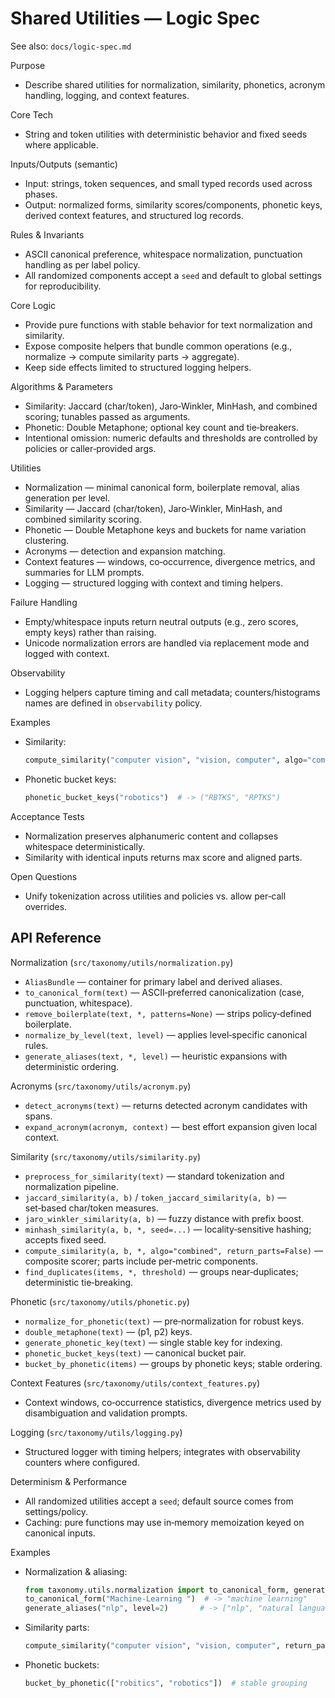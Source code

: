 # Shared Utilities — Logic Spec

See also: `docs/logic-spec.md`

Purpose
- Describe shared utilities for normalization, similarity, phonetics, acronym handling, logging, and context features.

Core Tech
- String and token utilities with deterministic behavior and fixed seeds where applicable.

Inputs/Outputs (semantic)
- Input: strings, token sequences, and small typed records used across phases.
- Output: normalized forms, similarity scores/components, phonetic keys, derived context features, and structured log records.

Rules & Invariants
- ASCII canonical preference, whitespace normalization, punctuation handling as per label policy.
- All randomized components accept a `seed` and default to global settings for reproducibility.

Core Logic
- Provide pure functions with stable behavior for text normalization and similarity.
- Expose composite helpers that bundle common operations (e.g., normalize → compute similarity parts → aggregate).
- Keep side effects limited to structured logging helpers.

Algorithms & Parameters
- Similarity: Jaccard (char/token), Jaro‑Winkler, MinHash, and combined scoring; tunables passed as arguments.
- Phonetic: Double Metaphone; optional key count and tie‑breakers.
- Intentional omission: numeric defaults and thresholds are controlled by policies or caller‑provided args.

Utilities
- Normalization — minimal canonical form, boilerplate removal, alias generation per level.
- Similarity — Jaccard (char/token), Jaro‑Winkler, MinHash, and combined similarity scoring.
- Phonetic — Double Metaphone keys and buckets for name variation clustering.
- Acronyms — detection and expansion matching.
- Context features — windows, co‑occurrence, divergence metrics, and summaries for LLM prompts.
- Logging — structured logging with context and timing helpers.

Failure Handling
- Empty/whitespace inputs return neutral outputs (e.g., zero scores, empty keys) rather than raising.
- Unicode normalization errors are handled via replacement mode and logged with context.

Observability
- Logging helpers capture timing and call metadata; counters/histograms names are defined in `observability` policy.

Examples
- Similarity:
  ```python
  compute_similarity("computer vision", "vision, computer", algo="combined", return_parts=True)
  ```
- Phonetic bucket keys:
  ```python
  phonetic_bucket_keys("robotics")  # -> ("RBTKS", "RPTKS")
  ```

Acceptance Tests
- Normalization preserves alphanumeric content and collapses whitespace deterministically.
- Similarity with identical inputs returns max score and aligned parts.

Open Questions
- Unify tokenization across utilities and policies vs. allow per‑call overrides.

## API Reference

Normalization (`src/taxonomy/utils/normalization.py`)
- `AliasBundle` — container for primary label and derived aliases.
- `to_canonical_form(text)` — ASCII‑preferred canonicalization (case, punctuation, whitespace).
- `remove_boilerplate(text, *, patterns=None)` — strips policy‑defined boilerplate.
- `normalize_by_level(text, level)` — applies level‑specific canonical rules.
- `generate_aliases(text, *, level)` — heuristic expansions with deterministic ordering.

Acronyms (`src/taxonomy/utils/acronym.py`)
- `detect_acronyms(text)` — returns detected acronym candidates with spans.
- `expand_acronym(acronym, context)` — best effort expansion given local context.

Similarity (`src/taxonomy/utils/similarity.py`)
- `preprocess_for_similarity(text)` — standard tokenization and normalization pipeline.
- `jaccard_similarity(a, b)` / `token_jaccard_similarity(a, b)` — set‑based char/token measures.
- `jaro_winkler_similarity(a, b)` — fuzzy distance with prefix boost.
- `minhash_similarity(a, b, *, seed=...)` — locality‑sensitive hashing; accepts fixed seed.
- `compute_similarity(a, b, *, algo="combined", return_parts=False)` — composite scorer; parts include per‑metric components.
- `find_duplicates(items, *, threshold)` — groups near‑duplicates; deterministic tie‑breaking.

Phonetic (`src/taxonomy/utils/phonetic.py`)
- `normalize_for_phonetic(text)` — pre‑normalization for robust keys.
- `double_metaphone(text)` — (p1, p2) keys.
- `generate_phonetic_key(text)` — single stable key for indexing.
- `phonetic_bucket_keys(text)` — canonical bucket pair.
- `bucket_by_phonetic(items)` — groups by phonetic keys; stable ordering.

Context Features (`src/taxonomy/utils/context_features.py`)
- Context windows, co‑occurrence statistics, divergence metrics used by disambiguation and validation prompts.

Logging (`src/taxonomy/utils/logging.py`)
- Structured logger with timing helpers; integrates with observability counters where configured.

Determinism & Performance
- All randomized utilities accept a `seed`; default source comes from settings/policy.
- Caching: pure functions may use in‑memory memoization keyed on canonical inputs.

Examples
- Normalization & aliasing:
  ```python
  from taxonomy.utils.normalization import to_canonical_form, generate_aliases
  to_canonical_form("Machine‑Learning ")  # -> "machine learning"
  generate_aliases("nlp", level=2)       # -> ["nlp", "natural language processing"]
  ```
- Similarity parts:
  ```python
  compute_similarity("computer vision", "vision, computer", return_parts=True)
  ```
- Phonetic buckets:
  ```python
  bucket_by_phonetic(["robitics", "robotics"])  # stable grouping
  ```
